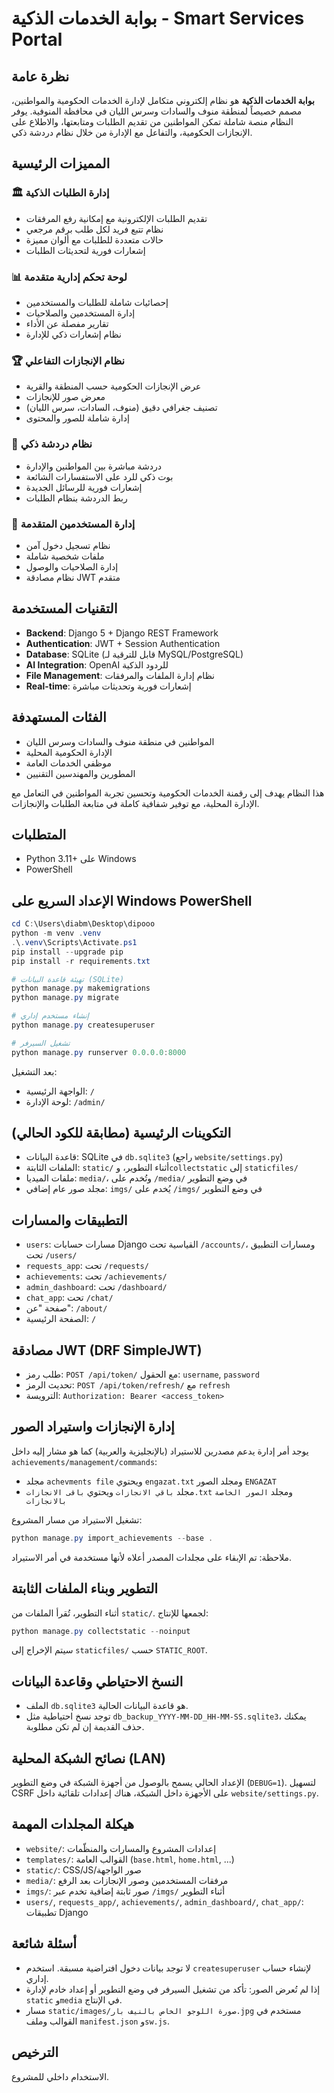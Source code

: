 # بوابة الخدمات الذكية - Smart Services Portal

## نظرة عامة
**بوابة الخدمات الذكية** هو نظام إلكتروني متكامل لإدارة الخدمات الحكومية والمواطنين، مصمم خصيصاً لمنطقة منوف والسادات وسرس الليان في محافظة المنوفية. يوفر النظام منصة شاملة تمكن المواطنين من تقديم الطلبات ومتابعتها، والاطلاع على الإنجازات الحكومية، والتفاعل مع الإدارة من خلال نظام دردشة ذكي.

## المميزات الرئيسية

### 🏛️ إدارة الطلبات الذكية
- تقديم الطلبات الإلكترونية مع إمكانية رفع المرفقات
- نظام تتبع فريد لكل طلب برقم مرجعي
- حالات متعددة للطلبات مع ألوان مميزة
- إشعارات فورية لتحديثات الطلبات

### 📊 لوحة تحكم إدارية متقدمة
- إحصائيات شاملة للطلبات والمستخدمين
- إدارة المستخدمين والصلاحيات
- تقارير مفصلة عن الأداء
- نظام إشعارات ذكي للإدارة

### 🏆 نظام الإنجازات التفاعلي
- عرض الإنجازات الحكومية حسب المنطقة والقرية
- معرض صور للإنجازات
- تصنيف جغرافي دقيق (منوف، السادات، سرس الليان)
- إدارة شاملة للصور والمحتوى

### 💬 نظام دردشة ذكي
- دردشة مباشرة بين المواطنين والإدارة
- بوت ذكي للرد على الاستفسارات الشائعة
- إشعارات فورية للرسائل الجديدة
- ربط الدردشة بنظام الطلبات

### 👥 إدارة المستخدمين المتقدمة
- نظام تسجيل دخول آمن
- ملفات شخصية شاملة
- إدارة الصلاحيات والوصول
- نظام مصادقة JWT متقدم

## التقنيات المستخدمة
- **Backend**: Django 5 + Django REST Framework
- **Authentication**: JWT + Session Authentication  
- **Database**: SQLite (قابل للترقية لـ MySQL/PostgreSQL)
- **AI Integration**: OpenAI للردود الذكية
- **File Management**: نظام إدارة الملفات والمرفقات
- **Real-time**: إشعارات فورية وتحديثات مباشرة

## الفئات المستهدفة
- المواطنين في منطقة منوف والسادات وسرس الليان
- الإدارة الحكومية المحلية
- موظفي الخدمات العامة
- المطورين والمهندسين التقنيين

هذا النظام يهدف إلى رقمنة الخدمات الحكومية وتحسين تجربة المواطنين في التعامل مع الإدارة المحلية، مع توفير شفافية كاملة في متابعة الطلبات والإنجازات.

## المتطلبات
- Python 3.11+ على Windows
- PowerShell

## الإعداد السريع على Windows PowerShell
```powershell
cd C:\Users\diabm\Desktop\dipooo
python -m venv .venv
.\.venv\Scripts\Activate.ps1
pip install --upgrade pip
pip install -r requirements.txt

# تهيئة قاعدة البيانات (SQLite)
python manage.py makemigrations
python manage.py migrate

# إنشاء مستخدم إداري
python manage.py createsuperuser

# تشغيل السيرفر
python manage.py runserver 0.0.0.0:8000
```

بعد التشغيل:
- الواجهة الرئيسية: `/`
- لوحة الإدارة: `/admin/`

## التكوينات الرئيسية (مطابقة للكود الحالي)
- قاعدة البيانات: SQLite في `db.sqlite3` (راجع `website/settings.py`)
- الملفات الثابتة: `static/` أثناء التطوير، و`collectstatic` إلى `staticfiles/`
- ملفات الميديا: `media/`، وتُخدم على `/media/` في وضع التطوير
- مجلد صور عام إضافي: `imgs/` يُخدم على `/imgs/` في وضع التطوير

## التطبيقات والمسارات
- `users`: مسارات حسابات Django القياسية تحت `/accounts/`، ومسارات التطبيق تحت `/users/`
- `requests_app`: تحت `/requests/`
- `achievements`: تحت `/achievements/`
- `admin_dashboard`: تحت `/dashboard/`
- `chat_app`: تحت `/chat/`
- صفحة "عن": `/about/`
- الصفحة الرئيسية: `/`

## مصادقة JWT (DRF SimpleJWT)
- طلب رمز: `POST /api/token/` مع الحقول: `username`, `password`
- تحديث الرمز: `POST /api/token/refresh/` مع `refresh`
- الترويسة: `Authorization: Bearer <access_token>`

## إدارة الإنجازات واستيراد الصور
يوجد أمر إدارة يدعم مصدرين للاستيراد (بالإنجليزية والعربية) كما هو مشار إليه داخل `achievements/management/commands`:
- مجلد `achevments file` ويحتوي `engazat.txt` ومجلد الصور `ENGAZAT`
- مجلد `باقي الانجازات` ويحتوي `باقى الانجازات.txt` ومجلد `الصور الخاصة بالانجازات`

تشغيل الاستيراد من مسار المشروع:
```powershell
python manage.py import_achievements --base .
```

ملاحظة: تم الإبقاء على مجلدات المصدر أعلاه لأنها مستخدمة في أمر الاستيراد.

## التطوير وبناء الملفات الثابتة
أثناء التطوير، تُقرأ الملفات من `static/`. لجمعها للإنتاج:
```powershell
python manage.py collectstatic --noinput
```
سيتم الإخراج إلى `staticfiles/` حسب `STATIC_ROOT`.

## النسخ الاحتياطي وقاعدة البيانات
- الملف `db.sqlite3` هو قاعدة البيانات الحالية.
- توجد نسخ احتياطية مثل `db_backup_YYYY-MM-DD_HH-MM-SS.sqlite3`، يمكنك حذف القديمة إن لم تكن مطلوبة.

## نصائح الشبكة المحلية (LAN)
الإعداد الحالي يسمح بالوصول من أجهزة الشبكة في وضع التطوير (`DEBUG=1`). لتسهيل CSRF على الأجهزة داخل الشبكة، هناك إعدادات تلقائية داخل `website/settings.py`.

## هيكلة المجلدات المهمة
- `website/`: إعدادات المشروع والمسارات والمنظّمات
- `templates/`: القوالب العامة (`base.html`, `home.html`, ...)
- `static/`: CSS/JS/صور الواجهة
- `media/`: مرفقات المستخدمين وصور الإنجازات بعد الرفع
- `imgs/`: صور ثابتة إضافية تخدم عبر `/imgs/` أثناء التطوير
- `users/`, `requests_app/`, `achievements/`, `admin_dashboard/`, `chat_app/`: تطبيقات Django

## أسئلة شائعة
- لا توجد بيانات دخول افتراضية مسبقة. استخدم `createsuperuser` لإنشاء حساب إداري.
- إذا لم تُعرض الصور: تأكد من تشغيل السيرفر في وضع التطوير أو إعداد خادم لإدارة `static` و`media` في الإنتاج.
- مسار `static/images/صورة اللوجو الخاص بالنيف بار.jpg` مستخدم في القوالب وملف `manifest.json` و`sw.js`.

## الترخيص
الاستخدام داخلي للمشروع.